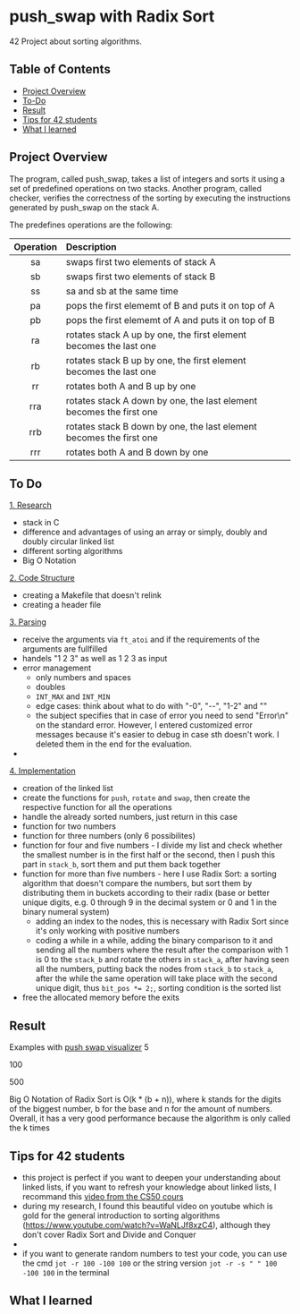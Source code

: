 # push_swap with Radix Sort 
42 Project about sorting algorithms. 

## Table of Contents

* [Project Overview](#project-overview)
* [To-Do](#to-do)
* [Result](#result)
* [Tips for 42 students](#tips-for-42-students)
* [What I learned](#what-i-learned)


## Project Overview
The program, called push_swap, takes a list of integers and sorts it using a set of predefined operations on two stacks. Another program, called checker, verifies the correctness of the sorting by executing the instructions generated by push_swap on the stack A.

The predefines operations are the following: 

| Operation     | Description                                          |
|     :---:     | :---         |   
|      sa       | swaps first two elements of stack A                  |
|      sb       | swaps first two elements of stack B                  |
|      ss       | sa and sb at the same time                           |
|      pa       | pops the first elememt of B and puts it on top of A  |
|      pb       | pops the first elememt of A and puts it on top of B  |
|      ra       | rotates stack A up by one, the first element becomes the last one |
|      rb       | rotates stack B up by one, the first element becomes the last one |
|      rr       | rotates both A and B up by one                       |
|      rra      | rotates stack A down by one, the last element becomes the first one |
|      rrb      | rotates stack B down by one, the last element becomes the first one |
|      rrr      | rotates both A and B down by one                     |

## To Do

<ins>1. Research</ins>
*   stack in C 
*   difference and advantages of using an array or simply, doubly and doubly circular linked list 
*   different sorting algorithms
*   Big O Notation 

<ins>2. Code Structure</ins>
*   creating a Makefile that doesn't relink
*   creating a header file 

<ins>3. Parsing</ins>
*   receive the arguments via ``ft_atoi`` and if the requirements of the arguments are fullfilled 
*   handels "1 2 3" as well as 1 2 3 as input 
*   error management
     *  only numbers and spaces 
     *  doubles
     *  ``INT_MAX`` and ``INT_MIN``
     *  edge cases: think about what to do with "-0", "--", "1-2" and ""
     *  the subject specifies that in case of error you need to send "Error\n" on the standard error. However, I entered customized error messages              because it's easier to debug in case sth doesn't work. I deleted them in the end for the evaluation.
*   


<ins>4. Implementation</ins>
*   creation of the linked list
*   create the functions for ``push``, ``rotate`` and ``swap``, then create the respective function for all the operations
*   handle the already sorted numbers, just return in this case
*   function for two numbers
*   function for three numbers (only 6 possibilites)
*   function for four and five numbers - I divide my list and check whether the smallest number is in the first half or the second, then I push this part     in ``stack_b``, sort them and put them back together
*   function for more than five numbers - here I use Radix Sort: a sorting algorithm that doesn't compare the numbers, but sort them by distributing them     in buckets according to their radix (base or better unique digits, e.g. 0 through 9 in the decimal system or 0 and 1 in the binary numeral system)
     *  adding an index to the nodes, this is necessary with Radix Sort since it's only working with positive numbers
     *  coding a while in a while, adding the binary comparison to it and sending all the numbers where the result after the comparison with 1 is 0 to           the ``stack_b`` and rotate the others in ``stack_a``, after having seen all the numbers, putting back the nodes from ``stack_b`` to ``stack_a``,         after the while the same operation will take place with the second unique digit, thus ``bit_pos *= 2;``, sorting condition is the sorted list
*   free the allocated memory before the exits 

## Result 

Examples with [push swap visualizer](https://github.com/o-reo/push_swap_visualizer) 
5 

100

500 

Big O Notation of Radix Sort is O(k * (b + n)), where k stands for the digits of the biggest number, b for the base and n for the amount of numbers.
Overall, it has a very good performance because the algorithm is only called the k times 

## Tips for 42 students 
*   this project is perfect if you want to deepen your understanding about linked lists, if you want to refresh your knowledge about linked lists, I recommand this [video from the CS50 cours](https://www.youtube.com/watch?v=2T-A_GFuoTo)
*   during my research, I found this beautiful video on youtube which is gold for the general introduction to sorting algorithms (https://www.youtube.com/watch?v=WaNLJf8xzC4), although they don't cover Radix Sort and Divide and Conquer
*   
*   if you want to generate random numbers to test your code, you can use the cmd ``jot -r 100 -100 100`` or the string version ``jot -r -s " " 100 -100 100`` in the terminal 


## What I learned 

